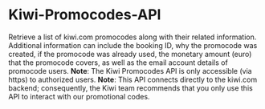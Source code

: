 # Kiwi-Promocodes-API

Retrieve a list of kiwi.com promocodes along with their related information. Additional information can include the booking ID, why the promocode was created, if the promocode was already used, the monetary amount (euro) that the promocode covers, as well as the email account details of promocode users. **Note**: The Kiwi Promocodes API is only accessible (via https) to authorized users. **Note**: This API connects directly to the kiwi.com backend; consequently, the Kiwi team recommends that you only use this API to interact with our promotional codes. 
